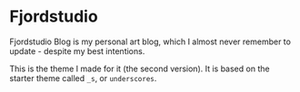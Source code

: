 # Fjordstudio

Fjordstudio Blog is my personal art blog, which I almost never remember to update - despite my best intentions.

This is the theme I made for it (the second version). It is based on the starter theme called `_s`, or `underscores`.
